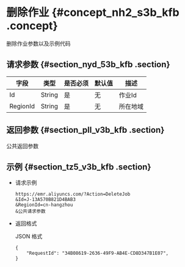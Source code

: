 # 删除作业 {#concept_nh2_s3b_kfb .concept}

删除作业参数以及示例代码

## 请求参数 {#section_nyd_53b_kfb .section}

|字段|类型|是否必须|默认值|描述|
|--|--|----|---|--|
|Id|String|是|无|作业Id|
|RegionId|String|是|无|所在地域|

## 返回参数 {#section_pll_v3b_kfb .section}

公共返回参数

## 示例 {#section_tz5_v3b_kfb .section}

-   请求示例

    ```
    https://emr.aliyuncs.com/?Action=DeleteJob
    &Id=J-13A570B821D4BAB3
    &RegionId=cn-hangzhou
    &公共请求参数
    ```

-   返回格式

    JSON 格式

    ```
    {
        "RequestId": "34B08619-2636-49F9-AB4E-CD8D347B1E07",
    }
    ```


